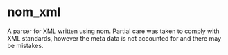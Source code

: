 # nom_xml

A parser for XML written using nom. Partial care was taken to comply with XML standards, however the meta data is not accounted for
and there may be mistakes.
